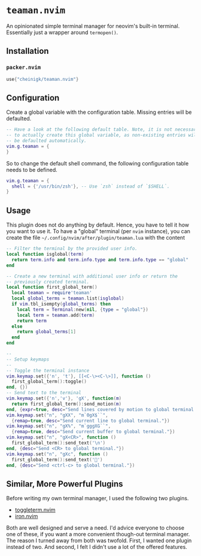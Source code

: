 # `teaman.nvim`

An opinionated simple terminal manager for neovim's built-in terminal. Essentially just a wrapper around `termopen()`.

## Installation

### `packer.nvim`

```lua
use{"cheinigk/teaman.nvim"}
```

## Configuration

Create a global variable with the configuration table. Missing entries
will be defaulted.

```lua
-- Have a look at the following default table. Note, it is not necessary
-- to actually create this global variable, as non-existing entries will
-- be defaulted automatically.
vim.g.teaman = {
}
```

So to change the default shell command, the following configuration table needs to be defined.

```lua
vim.g.teaman = {
  shell = {'/usr/bin/zsh'}, -- Use `zsh` instead of `$SHELL`.
}
```

## Usage

This plugin does not do anything by default. Hence, you have to tell it
how you want to use it. To have a "global" terminal (per `nvim` instance),
you can create the file `~/.config/nvim/after/plugin/teaman.lua` with the content

```lua
-- Filter the terminal by the provided user info.
local function isglobal(term)
  return term.info and term.info.type and term.info.type == "global"
end

-- Create a new terminal with additional user info or return the
-- previously created terminal.
local function first_global_term()
  local teaman = require'teaman'
  local global_terms = teaman.list(isglobal)
  if vim.tbl_isempty(global_terms) then
    local term = Terminal:new(nil, {type = "global"})
    local term = teaman.add(term)
    return term
  else
    return global_terms[1]
  end
end

--
-- Setup keymaps
--
-- Toggle the terminal instance
vim.keymap.set({'n', 't'}, [[<C-\><C-\>]], function ()
  first_global_term():toggle()
end, {})
-- Send text to the terminal
vim.keymap.set({'n','v'}, 'gX', function(m)
  return first_global_term():send_motion(m)
end, {expr=true, desc="Send lines covered by motion to global terminal."})
vim.keymap.set("n", "gXX", "m`0gX$``",
  {remap=true, desc="Send current line to global terminal."})
vim.keymap.set("n", "gX%", "m`gggXG``",
  {remap=true, desc="Send current buffer to global terminal."})
vim.keymap.set("n", "gX<CR>", function ()
  first_global_term():send_text('\n')
end, {desc="Send <CR> to global terminal."})
vim.keymap.set("n", "gXc", function ()
  first_global_term():send_text('')
end, {desc="Send <ctrl-c> to global terminal."})
```

## Similar, More Powerful Plugins

Before writing my own terminal manager, I used the following two plugins.

- [toggleterm.nvim](https://github.com/akinsho/toggleterm.nvim)
- [iron.nvim](https://github.com/hkupty/iron.nvim)

Both are well designed and serve a need. I'd advice everyone to choose one
of these, if you want a more convenient though-out terminal manager. The
reason I turned away from both was twofold. First, I wanted one plugin
instead of two. And second, I felt I didn't use a lot of the offered
features.
